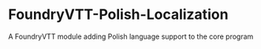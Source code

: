 # FoundryVTT-Polish-Localization
A FoundryVTT module adding Polish language support to the core program
